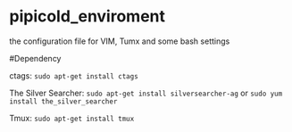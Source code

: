 # pipicold_enviroment
the configuration file for VIM, Tumx and some bash settings


#Dependency

ctags: `sudo apt-get install ctags`

The Silver Searcher: `sudo apt-get install silversearcher-ag` or `sudo yum install the_silver_searcher`

Tmux: `sudo apt-get install tmux`

